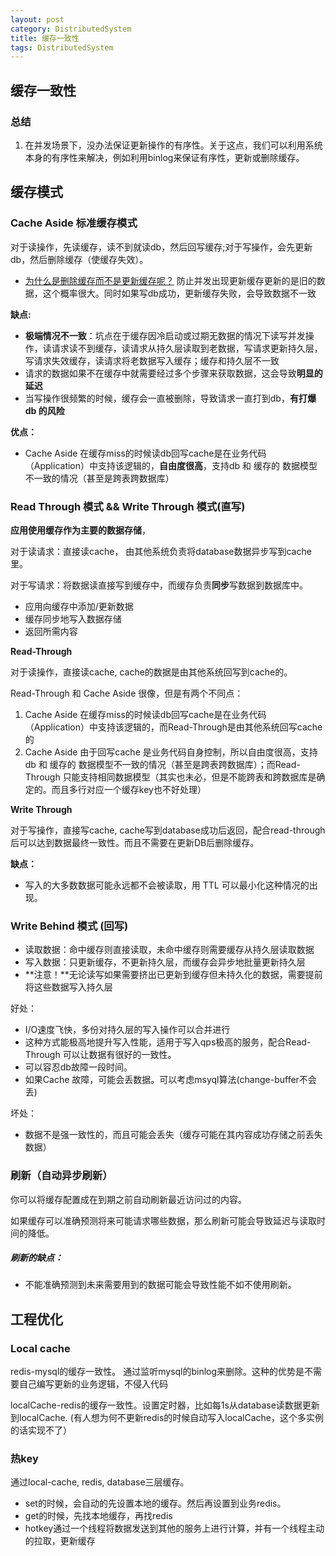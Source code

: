 ```yaml
---
layout: post
category: DistributedSystem
title: 缓存一致性
tags: DistributedSystem
---
```


## 缓存一致性

### 总结

1. 在并发场景下，没办法保证更新操作的有序性。关于这点，我们可以利用系统本身的有序性来解决，例如利用binlog来保证有序性，更新或删除缓存。

## 缓存模式

### **Cache Aside 标准缓存模式**

对于读操作，先读缓存，读不到就读db，然后回写缓存;对于写操作，会先更新db，然后删除缓存（使缓存失效）。

- [为什么是删除缓存而不是更新缓存呢？](https://www.quora.com/Why-does-Facebook-use-delete-to-remove-the-key-value-pair-in-Memcached-instead-of-updating-the-Memcached-during-write-request-to-the-backend) 防止并发出现更新缓存更新的是旧的数据，这个概率很大。同时如果写db成功，更新缓存失败，会导致数据不一致

**缺点:** 

- **极端情况不一致**：坑点在于缓存因冷启动或过期无数据的情况下读写并发操作，读请求读不到缓存，读请求从持久层读取到老数据，写请求更新持久层，写请求失效缓存，读请求将老数据写入缓存；缓存和持久层不一致
- 请求的数据如果不在缓存中就需要经过多个步骤来获取数据，这会导致**明显的延迟**
- 当写操作很频繁的时候，缓存会一直被删除，导致请求一直打到db，**有打爆db 的风险**

**优点：**

- Cache Aside 在缓存miss的时候读db回写cache是在业务代码（Application）中支持该逻辑的，**自由度很高**，支持db 和 缓存的 数据模型不一致的情况（甚至是跨表跨数据库）

### Read Through 模式 && Write Through 模式(直写)

**应用使用缓存作为主要的数据存储**，

对于读请求：直接读cache， 由其他系统负责将database数据异步写到cache里。

对于写请求：将数据读直接写到缓存中，而缓存负责**同步**写数据到数据库中。

- 应用向缓存中添加/更新数据
- 缓存同步地写入数据存储
- 返回所需内容

**Read-Through**

对于读操作，直接读cache, cache的数据是由其他系统回写到cache的。

Read-Through 和 Cache Aside 很像，但是有两个不同点：

1. Cache Aside 在缓存miss的时候读db回写cache是在业务代码（Application）中支持该逻辑的，而Read-Through是由其他系统回写cache的
2. Cache Aside 由于回写cache 是业务代码自身控制，所以自由度很高，支持db 和 缓存的 数据模型不一致的情况（甚至是跨表跨数据库）；而Read-Through 只能支持相同数据模型（其实也未必，但是不能跨表和跨数据库是确定的。而且多行对应一个缓存key也不好处理）

**Write Through**

对于写操作，直接写cache,  cache写到database成功后返回，配合read-through后可以达到数据最终一致性。而且不需要在更新DB后删除缓存。

**缺点：**

- 写入的大多数数据可能永远都不会被读取，用 TTL 可以最小化这种情况的出现。

### Write Behind 模式 (回写)

- 读取数据：命中缓存则直接读取，未命中缓存则需要缓存从持久层读取数据
- 写入数据：只更新缓存，不更新持久层，而缓存会异步地批量更新持久层
- **注意！**无论读写如果需要挤出已更新到缓存但未持久化的数据，需要提前将这些数据写入持久层



好处：

- I/O速度飞快，多份对持久层的写入操作可以合并进行
- 这种方式能极高地提升写入性能，适用于写入qps极高的服务，配合Read-Through 可以让数据有很好的一致性。
- 可以容忍db故障一段时间。
- 如果Cache 故障，可能会丢数据。可以考虑msyql算法(change-buffer不会丢)

坏处：

- 数据不是强一致性的，而且可能会丢失（缓存可能在其内容成功存储之前丢失数据）

### 刷新（自动异步刷新）

你可以将缓存配置成在到期之前自动刷新最近访问过的内容。

如果缓存可以准确预测将来可能请求哪些数据，那么刷新可能会导致延迟与读取时间的降低。

##### 刷新的缺点：

- 不能准确预测到未来需要用到的数据可能会导致性能不如不使用刷新。

## 工程优化

### Local cache

redis-mysql的缓存一致性。 通过监听mysql的binlog来删除。这种的优势是不需要自己编写更新的业务逻辑，不侵入代码

localCache-redis的缓存一致性。设置定时器，比如每1s从database读数据更新到localCache. (有人想为何不更新redis的时候自动写入localCache，这个多实例的话实现不了）

### 热key

通过local-cache, redis, database三层缓存。

- set的时候，会自动的先设置本地的缓存。然后再设置到业务redis。 
- get的时候，先找本地缓存，再找redis
- hotkey通过一个线程将数据发送到其他的服务上进行计算，并有一个线程主动的拉取，更新缓存


